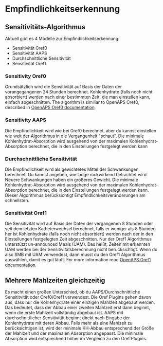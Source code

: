 # Empfindlichkeitserkennung

## Sensitivitäts-Algorithmus

Aktuell gibt es 4 Modelle zur Empfindlichkeitserkennung:

* Sensitivität Oref0
* Sensitivität AAPS
* Durchschnittliche Sensitivität
* Sensitivität Oref1

### Sensitivity Oref0

Grundsätzlich wird die Sensitivität auf Basis der Daten der vorangegangenen 24 Stunden berechnet. Kohlenhydrate (falls noch nicht absorbiert) werden nach einer bestimmten Zeit, die man einstellen kann, einfach abgeschnitten. The algorithm is similiar to OpenAPS Oref0, described in [OpenAPS Oref0 documentation](https://openaps.readthedocs.io/en/latest/docs/Customize-Iterate/autosens.html).

### Sensitivity AAPS

Die Empfindlichkeit wird wie bei Oref0 berechnet, aber du kannst einstellen wie weit der Algorithmus in die Vergangenheit "schaut". Die minimale Kohlenhydrat-Absorption wird ausgehend von der maximalen Kohlenhydrat-Absorption berechnet, die in den Einstellungen festgelegt werden kann

### Durchschnittliche Sensitivität

Die Empfindlichkeit wird als gewichtetes Mittel der Schwankungen berechnet. Du kannst angeben, wie lange rückwirkend betrachtet wird. Neuere Schwankungen haben ein größeres Gewicht. Die minimale Kohlenhydrat-Absorption wird ausgehend von der maximalen Kohlenhydrat-Absorption berechnet, die in den Einstellungen festgelegt werden kann. Dieser Algorithmus berücksichtigt Empfindlichkeitsveränderungen am schnellsten.

### Sensitivität Oref1

Die Sensitivität wird auf Basis der Daten der vergangenen 8 Stunden oder seit dem letzten Katheterwechsel berechnet, falls er weniger als 8 Stunden her ist Kohlenhydrate (falls noch nicht absorbiert) werden nach der in den Einstellungen festgelegten Zeit abgeschnitten. Nur der Oref1 Algorithmus unterstützt un-announced Meals (UAM). Das heißt, Zeiten mit erkannten UAM werden bei der Sensitivitätsberechnung nicht berücksichtigt. Wenn du also SMB mit UAM verwendest, dann musst du den Oref1 Algorithmus auswählen, damit es gut läuft. For more information read [OpenAPS Oref1 documentation](https://openaps.readthedocs.io/en/latest/docs/Customize-Iterate/oref1.html).

## Mehrere Mahlzeiten gleichzeitig

Es macht einen großen Unterschied, ob du AAPS/Durchschnittliche Sensititvität oder Oref0/Oref1 verwendest. Die Oref Plugins gehen davon aus, dass nur die Kohlenhydrate einer einzigen Mahlzeit abgebaut werden. Das bedeutet, dass der Abbau einer zweiten Mahlzeit erst dann beginnt, wenn die erste Mahlzeit vollständig abgebaut ist. AAPS mit durchschnittlicher Sensitivität beginnt direkt nach Eingabe der Kohlenhydrate mit deren Abbau. Falls mehr als eine Mahlzeit zu berücksichtigen ist, wird der minimale KH-Abbau entsprechend der Größe der Mahlzeit und der maximalen Absorption angepasst. Die minimale Absorption wird entsprechend höher im Vergleich zu den Oref Plugins.